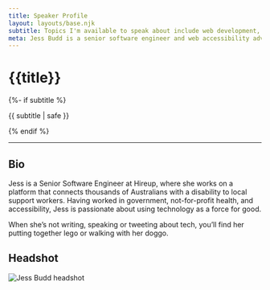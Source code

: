 ```yaml
---
title: Speaker Profile
layout: layouts/base.njk
subtitle: Topics I'm available to speak about include web development, digital accessibility, React, HTML and CSS
meta: Jess Budd is a senior software engineer and web accessibility advocate based in Perth.
---
```

<div class="container__blog">
  <h1>{{title}}</h1>
  {%- if subtitle %}<p class="subtitle">{{ subtitle | safe }}</p>{% endif %}

  <hr>

<h2>Bio</h2>
Jess is a Senior Software Engineer at Hireup, where she works on a platform that connects thousands of Australians with a disability to local support workers. Having worked in government,  not-for-profit health, and accessibility, Jess is passionate about using technology as a force for good.

When she’s not writing, speaking or tweeting about tech, you’ll find her putting together lego or walking with her doggo.

<h2>Headshot</h2>

<img class="headshot" src="/images/jess-budd-bio.jpg" alt="Jess Budd headshot">

</div>